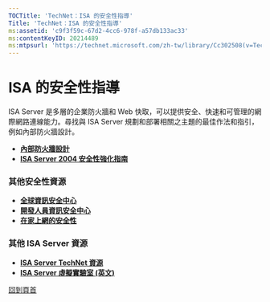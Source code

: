 ```yaml
---
TOCTitle: 'TechNet：ISA 的安全性指導'
Title: 'TechNet：ISA 的安全性指導'
ms:assetid: 'c9f3f59c-67d2-4cc6-978f-a57db133ac33'
ms:contentKeyID: 20214489
ms:mtpsurl: 'https://technet.microsoft.com/zh-tw/library/Cc302508(v=TechNet.10)'
---
```


ISA 的安全性指導
================

ISA Server 是多層的企業防火牆和 Web 快取，可以提供安全、快速和可管理的網際網路連線能力。尋找與 ISA Server 規劃和部署相關之主題的最佳作法和指引，例如內部防火牆設計。

-   [**內部防火牆設計**](http://www.microsoft.com/taiwan/technet/security/guidance/secmod155.mspx)
-   [**ISA Server 2004 安全性強化指南**](http://www.microsoft.com/taiwan/technet/prodtechnol/isa/2004/plan/securityhardeningguide.mspx)

### 其他安全性資源

-   [**全球資訊安全中心**](http://www.microsoft.com/taiwan/technet/security/worldwide/default.mspx)
-   [**開發人員資訊安全中心**](http://www.microsoft.com/taiwan/msdn/security/)
-   [**在家上網的安全性**](http://www.microsoft.com/taiwan/athome/security/default.mspx)

### 其他 ISA Server 資源

-   [**ISA Server TechNet 資源**](http://www.microsoft.com/taiwan/technet/prodtechnol/isa/default.mspx)
-   [**ISA Server 虛擬實驗室 (英文)**](http://go.microsoft.com/?linkid=4877169)

[](#mainsection)[回到頁首](#mainsection)
